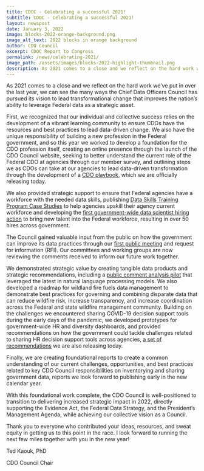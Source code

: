 ```yaml
---
title: CDOC - Celebrating a successful 2021!
subtitle: CDOC - Celebrating a successful 2021!
layout: newspost
date: January 3, 2022
image: blocks-2022-orange-background.png
image_alt_text: 2022 blocks in orange background
author: CDO Council
excerpt: CDOC Report to Congress
permalink: /news/celebrating-2021/
image_path: /assets/images/blocks-2022-highlight-thumbnail.png
description: As 2021 comes to a close and we reflect on the hard work we’ve put in over the last year, we can see the many ways the Chief Data Officers Council has pursued its vision to lead transformational change that improves the nation’s ability to leverage Federal data as a strategic asset. 
---
```

As 2021 comes to a close and we reflect on the hard work we’ve put in over the last year, we can see the many ways the Chief Data Officers Council has pursued its vision to lead transformational change that improves the nation’s ability to leverage Federal data as a strategic asset. 
 
First, we recognized that our individual and collective success relies on the development of a vibrant learning community to ensure CDOs have the resources and best practices to lead data-driven change.  We also have the unique responsibility of building a new profession in the Federal government, and so this year we worked to develop a foundation for the CDO profession itself, creating an online presence through the launch of the CDO Council website, seeking to better understand the current role of the Federal CDO at agencies through our member survey, and outlining steps we as CDOs can take at our agencies to lead data-driven transformation through the development of a [CDO playbook](https://resources.data.gov/assets/documents/CDO_Playbook_2021.pdf), which we are officially releasing today. 
 
We also provided strategic support to ensure that Federal agencies have a workforce with the needed data skills, publishing [Data Skills Training Program Case Studies](https://resources.data.gov/resources/cdoc-case-study/) to help agencies upskill their agency current workforce and developing the [first government-wide data scientist hiring action](https://www.cdo.gov/news/data-scientist-hiring-pilot/) to bring new talent into the Federal workforce, resulting in over 50 hires across government.
 
The Council gained valuable input from the public on how the government can improve its data practices through our [first public meeting](https://www.cdo.gov/public-meeting/) and request for information (RFI).  Our committees and working groups are now reviewing the comments received to inform our future work together.
 
We demonstrated strategic value by creating tangible data products and strategic recommendations, including a [public comment analysis pilot](https://www.cdo.gov/news/comment-analysis/) that leveraged the latest in natural language processing models.  We also developed a roadmap for wildland fire fuels data management to demonstrate best practices for governing and combining disparate data that can reduce wildfire risk, increase transparency, and increase coordination across the Federal and state wildfire management community.  Building on the challenges we encountered sharing COVID-19 decision support tools during the early days of the pandemic, we developed prototypes for government-wide HR and diversity dashboards, and provided recommendations on how the government could tackle challenges related to sharing HR decision support tools across agencies, [a set of recommendations](https://resources.data.gov/resources/CDO_HR_Dashboard/) we are also releasing today.
 
Finally, we are creating foundational reports to create a common understanding of our current challenges, opportunities, and best practices related to key CDO Council responsibilities on inventorying and sharing government data, reports we look forward to publishing early in the new calendar year.
 
With this foundational work complete, the CDO Council is well-positioned to transition to delivering increased strategic impact in 2022, directly supporting the Evidence Act, the Federal Data Strategy, and the President’s Management Agenda, while achieving our collective vision as a Council.
 
Thank you to everyone who contributed your ideas, resources, and sweat equity in getting us to this point in the race.  I look forward to running the next few miles together with you in the new year!
 
Ted Kaouk, PhD

CDO Council Chair

